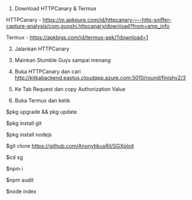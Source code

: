 1. Download HTTPCanary & Termux

HTTPCanary - https://m.apkpure.com/id/httpcanary-—-http-sniffer-capture-analysis/com.guoshi.httpcanary/download?from=amp_info

Termux - https://apkbigs.com/id/termux-apk/?download=1

2. Jalankan HTTPCanary

3. Mainkan Stumble Guys sampai menang

4. Buka HTTPCanary dan cari http://kitkabackend.eastus.cloudapp.azure.com:5010/round/finishv2/3

5. Ke Tab Request dan copy Authorization Value

6. Buka Termux dan ketik

$pkg upgrade && pkg update

$pkg install git

$pkg install nodejs

$git clone https://github.com/AnonytikusRil/SGXploit

$cd sg

$npm i

$npm audit

$node index


